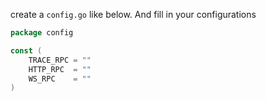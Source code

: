 create a `config.go` like below. And fill in your configurations
``` go
package config

const (
	TRACE_RPC = ""
	HTTP_RPC  = ""
	WS_RPC    = ""
)
```